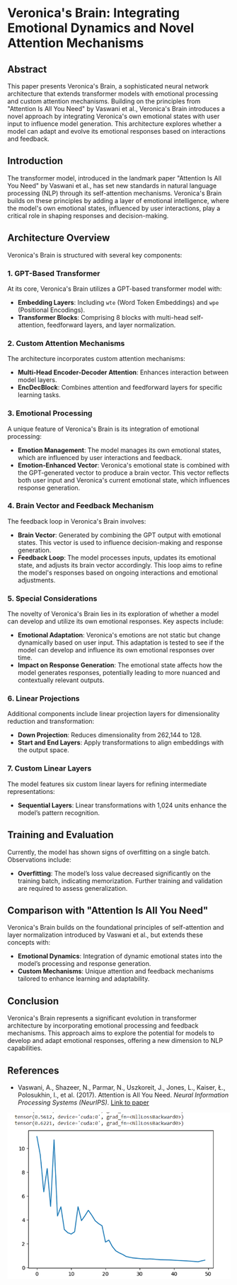 # Veronica's Brain: Integrating Emotional Dynamics and Novel Attention Mechanisms

## Abstract

This paper presents Veronica's Brain, a sophisticated neural network architecture that extends transformer models with emotional processing and custom attention mechanisms. Building on the principles from "Attention Is All You Need" by Vaswani et al., Veronica's Brain introduces a novel approach by integrating Veronica's own emotional states with user input to influence model generation. This architecture explores whether a model can adapt and evolve its emotional responses based on interactions and feedback.

## Introduction

The transformer model, introduced in the landmark paper "Attention Is All You Need" by Vaswani et al., has set new standards in natural language processing (NLP) through its self-attention mechanisms. Veronica's Brain builds on these principles by adding a layer of emotional intelligence, where the model's own emotional states, influenced by user interactions, play a critical role in shaping responses and decision-making.

## Architecture Overview

Veronica's Brain is structured with several key components:

### 1. GPT-Based Transformer

At its core, Veronica's Brain utilizes a GPT-based transformer model with:

- **Embedding Layers**: Including `wte` (Word Token Embeddings) and `wpe` (Positional Encodings).
- **Transformer Blocks**: Comprising 8 blocks with multi-head self-attention, feedforward layers, and layer normalization.

### 2. Custom Attention Mechanisms

The architecture incorporates custom attention mechanisms:

- **Multi-Head Encoder-Decoder Attention**: Enhances interaction between model layers.
- **EncDecBlock**: Combines attention and feedforward layers for specific learning tasks.

### 3. Emotional Processing

A unique feature of Veronica's Brain is its integration of emotional processing:

- **Emotion Management**: The model manages its own emotional states, which are influenced by user interactions and feedback.
- **Emotion-Enhanced Vector**: Veronica's emotional state is combined with the GPT-generated vector to produce a brain vector. This vector reflects both user input and Veronica's current emotional state, which influences response generation.

### 4. Brain Vector and Feedback Mechanism

The feedback loop in Veronica's Brain involves:

- **Brain Vector**: Generated by combining the GPT output with emotional states. This vector is used to influence decision-making and response generation.
- **Feedback Loop**: The model processes inputs, updates its emotional state, and adjusts its brain vector accordingly. This loop aims to refine the model's responses based on ongoing interactions and emotional adjustments.

### 5. Special Considerations

The novelty of Veronica's Brain lies in its exploration of whether a model can develop and utilize its own emotional responses. Key aspects include:

- **Emotional Adaptation**: Veronica's emotions are not static but change dynamically based on user input. This adaptation is tested to see if the model can develop and influence its own emotional responses over time.
- **Impact on Response Generation**: The emotional state affects how the model generates responses, potentially leading to more nuanced and contextually relevant outputs.

### 6. Linear Projections

Additional components include linear projection layers for dimensionality reduction and transformation:

- **Down Projection**: Reduces dimensionality from 262,144 to 128.
- **Start and End Layers**: Apply transformations to align embeddings with the output space.

### 7. Custom Linear Layers

The model features six custom linear layers for refining intermediate representations:

- **Sequential Layers**: Linear transformations with 1,024 units enhance the model’s pattern recognition.

## Training and Evaluation

Currently, the model has shown signs of overfitting on a single batch. Observations include:

- **Overfitting**: The model’s loss value decreased significantly on the training batch, indicating memorization. Further training and validation are required to assess generalization.

## Comparison with "Attention Is All You Need"

Veronica's Brain builds on the foundational principles of self-attention and layer normalization introduced by Vaswani et al., but extends these concepts with:

- **Emotional Dynamics**: Integration of dynamic emotional states into the model’s processing and response generation.
- **Custom Mechanisms**: Unique attention and feedback mechanisms tailored to enhance learning and adaptability.

## Conclusion

Veronica's Brain represents a significant evolution in transformer architecture by incorporating emotional processing and feedback mechanisms. This approach aims to explore the potential for models to develop and adapt emotional responses, offering a new dimension to NLP capabilities.

## References

- Vaswani, A., Shazeer, N., Parmar, N., Uszkoreit, J., Jones, L., Kaiser, Ł., Polosukhin, I., et al. (2017). Attention is All You Need. *Neural Information Processing Systems (NeurIPS)*. [Link to paper](https://arxiv.org/abs/1706.03762)

![Loss](https://github.com/Piyush2102020/Veronica_brain/blob/main/Screenshot%202024-09-14%20010539.png)
